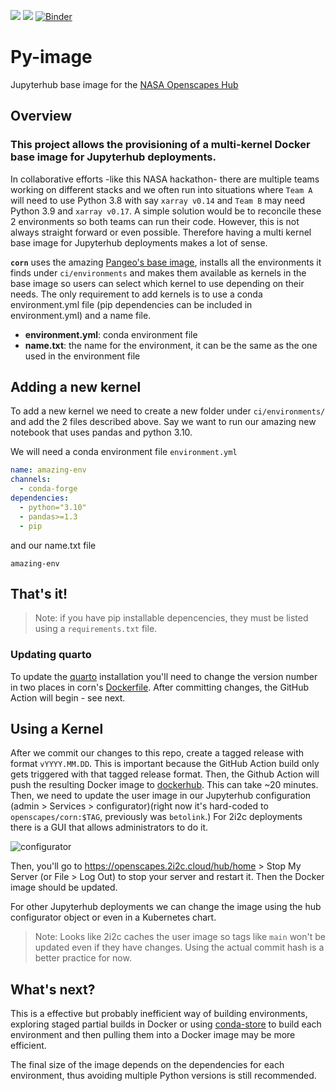 ![](https://img.shields.io/docker/image-size/openscapes/corn?sort=date)
<a href="https://hub.docker.com/repository/docker/openscapes/corn/tags?page=1&ordering=last_updated"><img src="https://img.shields.io/docker/v/openscapes/corn"></a> [![Binder](https://mybinder.org/badge_logo.svg)](https://mybinder.org/v2/gh/nmfs-openscapes/corn/HEAD)

# Py-image 
 
Jupyterhub base image for the [NASA Openscapes Hub](https://nasa-openscapes.github.io/2021-Cloud-Hackathon/)


## Overview

### This project allows the provisioning of a multi-kernel Docker base image for Jupyterhub deployments.

In collaborative efforts -like this NASA hackathon- there are multiple teams working on different stacks and we often run into situations where `Team A` will need to use Python 3.8 with say `xarray v0.14` and `Team B` may need Python 3.9 and `xarray v0.17`.  A simple solution would be to reconcile these 2 environments so both teams can run their code. However, this is not always straight forward or even possible. Therefore having a multi kernel base image for Jupyterhub deployments makes a lot of sense. 

**`corn`** uses the amazing [Pangeo's base image](https://github.com/pangeo-data/pangeo-docker-images), installs all the environments it finds under `ci/environments` and makes them available as kernels in the base image so users can select which kernel to use depending on their needs. The only requirement to add kernels is to use a conda environment.yml file (pip dependencies can be included in environment.yml) and a name file.

* **environment.yml**: conda environment file
* **name.txt**: the name for the environment, it can be the same as the one used in the environment file


## Adding a new kernel

To add a new kernel we need to create a new folder under `ci/environments/` and add the 2 files described above. Say we want to run our amazing new notebook that uses pandas and python 3.10.

We will need a conda environment file `environment.yml` 
```yaml
name: amazing-env
channels:
  - conda-forge
dependencies:
  - python="3.10"
  - pandas>=1.3
  - pip
```
and our name.txt file
```
amazing-env
```

## **That's it!**

> Note: if you have pip installable depencencies, they must be listed using a `requirements.txt` file.

<!-- [![badge](https://img.shields.io/static/v1.svg?logo=Jupyter&label=Openscapes&message=AWS+us-west-2&color=orange)](https://openscapes.2i2c.cloud/hub/user-redirect/git-pull?repo=https%3A%2F%2Fgithub.com%2FNASA-Openscapes%2F2021-Cloud-Hackathon&urlpath=lab%2Ftree%2F2021-Cloud-Hackathon%2Ftutorials&branch=main) --> 

### Updating quarto

To update the [quarto](https://quarto.org) installation you'll need to change the version number in two places in corn's [Dockerfile](https://github.com/NASA-Openscapes/corn/blob/main/ci/Dockerfile#L10). After committing changes, the GitHub Action will begin - see next.

## Using a Kernel

After we commit our changes to this repo, create a tagged release with format `vYYYY.MM.DD`. This is important because the GitHub Action build only gets triggered with that tagged release format. Then, the Github Action will push the resulting Docker image to [dockerhub](https://hub.docker.com/repository/docker/openscapes/corn). This can take ~20 minutes. Then, we need to update the user image in our Jupyterhub configuration (admin > Services > configurator)(right now it's hard-coded to `openscapes/corn:$TAG`, previously was `betolink`.) For 2i2c deployments there is a GUI that allows administrators to do it.

![configurator](https://user-images.githubusercontent.com/717735/139174138-f6eb011e-9cc5-4c15-af68-d77ae5d7ee00.png)

Then, you'll go to <https://openscapes.2i2c.cloud/hub/home> > Stop My Server (or File > Log Out) to stop your server and restart it. Then the Docker image should be updated.

For other Jupyterhub deployments we can change the image using the hub configurator object or even in a Kubernetes chart.

> Note: Looks like 2i2c caches the user image so tags like `main` won't be updated even if they have changes. Using the actual commit hash is a better practice for now.

## What's next?

This is a effective but probably inefficient way of building environments, exploring staged partial builds in Docker or using [conda-store](https://github.com/Quansight/conda-store) to build each environment and then pulling them into a Docker image may be more efficient.

The final size of the image depends on the dependencies for each environment, thus avoiding multiple Python versions is still recommended.

